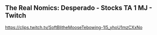 ## The Real Nomics: Desperado - Stocks TA 1 MJ - Twitch

<https://clips.twitch.tv/SoftBlitheMooseTebowing-1l5_yhoU1mzCXxNo>
